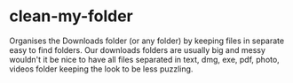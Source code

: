 # clean-my-folder
Organises the Downloads folder (or any folder) by keeping files in separate easy to find folders. Our downloads folders are usually big and messy wouldn't it be nice to have all files separated in text, dmg, exe, pdf, photo, videos folder keeping the look to be less puzzling. 
